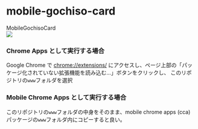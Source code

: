 mobile-gochiso-card
===================

MobileGochisoCard  
![](https://raw.githubusercontent.com/daiz713/mobile-gochiso-card/master/www/assets/icons/7272.png) 

### Chrome Apps として実行する場合
Google Chrome で [chrome://extensions/](chrome://extensions/) にアクセスし、ページ上部の「パッケージ化されていない拡張機能を読み込む...」ボタンをクリックし、
このリポジトリの`www`フォルダを選択

### Mobile Chrome Apps として実行する場合 
このリポジトリの`www`フォルダの中身をそのまま、mobile chrome apps (cca) パッケージの`www`フォルダ内にコピーすると良い。
